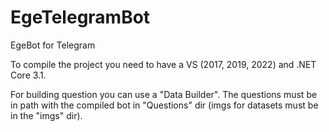 # EgeTelegramBot
EgeBot for Telegram

To compile the project you need to have a VS (2017, 2019, 2022) and .NET Core 3.1.

For building question you can use a "Data Builder".
The questions must be in path with the compiled bot in "Questions" dir (imgs for datasets must be in the "imgs" dir).
